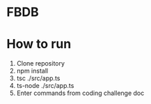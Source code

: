 # FBDB

# How to run
 1. Clone repository
 2. npm install
 3. tsc ./src/app.ts
 4. ts-node ./src/app.ts
 5. Enter commands from coding challenge doc
